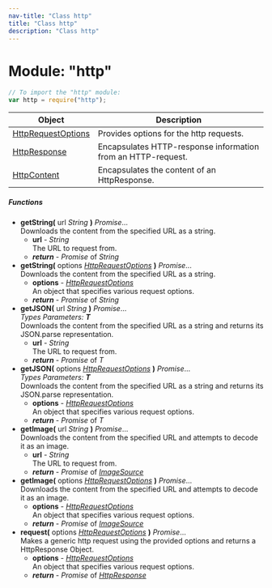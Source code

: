 ```yaml
---
nav-title: "Class http"
title: "Class http"
description: "Class http"
---
```

# Module: "http"

``` JavaScript
// To import the "http" module:
var http = require("http");
```

Object | Description
------|------------
[HttpRequestOptions](../http/HttpRequestOptions.md) | Provides options for the http requests.
[HttpResponse](../http/HttpResponse.md) | Encapsulates HTTP-response information from an HTTP-request.
[HttpContent](../http/HttpContent.md) | Encapsulates the content of an HttpResponse.

##### Functions
 - **getString(** url _String_ **)** _Promise_...  
     Downloads the content from the specified URL as a string.
   - **url** - _String_  
     The URL to request from.
   - _**return**_ - _Promise_ of _String_
 - **getString(** options [_HttpRequestOptions_](../http/HttpRequestOptions.md) **)** _Promise_...  
     Downloads the content from the specified URL as a string.
   - **options** - [_HttpRequestOptions_](../http/HttpRequestOptions.md)  
     An object that specifies various request options.
   - _**return**_ - _Promise_ of _String_
 - **getJSON(** url _String_ **)** _Promise_...    
     _Types Parameters:_ _**T**_  
     Downloads the content from the specified URL as a string and returns its JSON.parse representation.
   - **url** - _String_  
     The URL to request from.
   - _**return**_ - _Promise_ of _T_
 - **getJSON(** options [_HttpRequestOptions_](../http/HttpRequestOptions.md) **)** _Promise_...    
     _Types Parameters:_ _**T**_  
     Downloads the content from the specified URL as a string and returns its JSON.parse representation.
   - **options** - [_HttpRequestOptions_](../http/HttpRequestOptions.md)  
     An object that specifies various request options.
   - _**return**_ - _Promise_ of _T_
 - **getImage(** url _String_ **)** _Promise_...  
     Downloads the content from the specified URL and attempts to decode it as an image.
   - **url** - _String_  
     The URL to request from.
   - _**return**_ - _Promise_ of [_ImageSource_](../image-source/ImageSource.md)
 - **getImage(** options [_HttpRequestOptions_](../http/HttpRequestOptions.md) **)** _Promise_...  
     Downloads the content from the specified URL and attempts to decode it as an image.
   - **options** - [_HttpRequestOptions_](../http/HttpRequestOptions.md)  
     An object that specifies various request options.
   - _**return**_ - _Promise_ of [_ImageSource_](../image-source/ImageSource.md)
 - **request(** options [_HttpRequestOptions_](../http/HttpRequestOptions.md) **)** _Promise_...  
     Makes a generic http request using the provided options and returns a HttpResponse Object.
   - **options** - [_HttpRequestOptions_](../http/HttpRequestOptions.md)  
     An object that specifies various request options.
   - _**return**_ - _Promise_ of [_HttpResponse_](../http/HttpResponse.md)